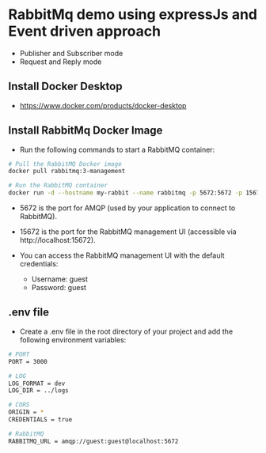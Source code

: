 # RabbitMq demo using expressJs and Event driven approach
- Publisher and Subscriber mode
- Request and Reply mode

## Install Docker Desktop
- https://www.docker.com/products/docker-desktop

## Install RabbitMq Docker Image
- Run the following commands to start a RabbitMQ container:
```bash
# Pull the RabbitMQ Docker image
docker pull rabbitmq:3-management

# Run the RabbitMQ container
docker run -d --hostname my-rabbit --name rabbitmq -p 5672:5672 -p 15672:15672 rabbitmq:3-management
```

- 5672 is the port for AMQP (used by your application to connect to RabbitMQ).

- 15672 is the port for the RabbitMQ management UI (accessible via http://localhost:15672).

- You can access the RabbitMQ management UI with the default credentials:
    - Username: guest
    - Password: guest

## .env file
- Create a .env file in the root directory of your project and add the following environment variables:
```bash
# PORT
PORT = 3000

# LOG
LOG_FORMAT = dev
LOG_DIR = ../logs

# CORS
ORIGIN = *
CREDENTIALS = true

# RabbitMQ
RABBITMQ_URL = amqp://guest:guest@localhost:5672
```
